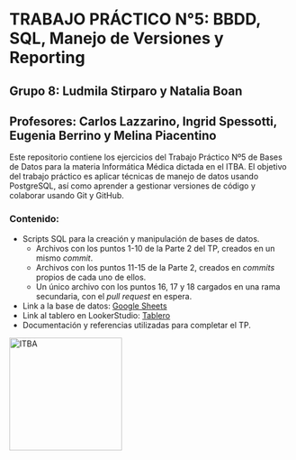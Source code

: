 # **TRABAJO PRÁCTICO N°5:** BBDD, SQL, Manejo de Versiones y Reporting

## Grupo 8: Ludmila Stirparo y Natalia Boan
## Profesores: Carlos Lazzarino, Ingrid Spessotti, Eugenia Berrino y Melina Piacentino 

Este repositorio contiene los ejercicios del Trabajo Práctico Nº5 de Bases de Datos para la materia Informática Médica dictada en el ITBA. El objetivo del trabajo práctico es aplicar técnicas de manejo de datos usando PostgreSQL, así como aprender a gestionar versiones de código y colaborar usando Git y GitHub.

### **Contenido:**
- Scripts SQL para la creación y manipulación de bases de datos.
    - Archivos con los puntos 1-10 de la Parte 2 del TP, creados en un mismo _commit_.
    - Archivos con los puntos 11-15 de la Parte 2, creados en _commits_ propios de cada uno de ellos.
    - Un único archivo con los puntos 16, 17 y 18 cargados en una rama secundaria, con el _pull request_ en espera.
- Link a la base de datos: [Google Sheets](https://docs.google.com/spreadsheets/d/16_U4Ldv-PxYYBL6hXLNVvvDNqiavPm54BDyxjr7lmcI/edit?usp=sharing)
- Link al tablero en LookerStudio: [Tablero](https://lookerstudio.google.com/s/qHOjQKMYBXc)
- Documentación y referencias utilizadas para completar el TP.

<img src="https://github.com/user-attachments/assets/8cf94fb4-7ca3-4775-a02e-91a6e6965195" alt="ITBA" width="200">
